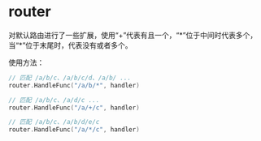 # router

对默认路由进行了一些扩展，使用“+”代表有且一个，“\*”位于中间时代表多个，当“\*”位于末尾时，代表没有或者多个。

使用方法：

```go
// 匹配 /a/b/c、/a/b/c/d、/a/b/ ...
router.HandleFunc("/a/b/*", handler)

// 匹配 /a/b/c、/a/d/c ...
router.HandleFunc("/a/+/c", handler)

// 匹配 /a/b/c、/a/b/d/e/c
router.HandleFunc("/a/*/c", handler)